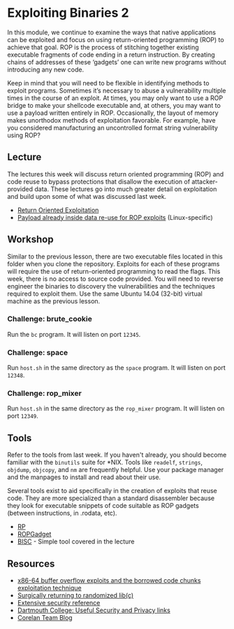 # Exploiting Binaries 2
In this module, we continue to examine the ways that native applications can be exploited and focus on using return-oriented programming (ROP) to achieve that goal. ROP is the process of stitching together existing executable fragments of code ending in a return instruction. By creating chains of addresses of these ‘gadgets’ one can write new programs without introducing any new code.

Keep in mind that you will need to be flexible in identifying methods to exploit programs. Sometimes it’s necessary to abuse a vulnerability multiple times in the course of an exploit. At times, you may only want to use a ROP bridge to make your shellcode executable and, at others, you may want to use a payload written entirely in ROP. Occasionally, the layout of memory makes unorthodox methods of exploitation favorable. For example, have you considered manufacturing an uncontrolled format string vulnerability using ROP?

## Lecture
The lectures this week will discuss return oriented programming (ROP) and code reuse to bypass protections that disallow the execution of attacker-provided data. These lectures go into much greater detail on exploitation and build upon some of what was discussed last week.

* [Return Oriented Exploitation](http://vimeo.com/54941772)
* [Payload already inside data re-use for ROP exploits](http://www.youtube.com/watch?v=GIZziAOniBE) (Linux-specific)

## Workshop
Similar to the previous lesson, there are two executable files located in this folder when you clone the repository. Exploits for each of these programs will require the use of return-oriented programming to read the flags. This week, there is no access to source code provided. You will need to reverse engineer the binaries to discovery the vulnerabilities and the techniques required to exploit them. Use the same Ubuntu 14.04 (32-bit) virtual machine as the previous lesson.

### Challenge: brute_cookie
Run the `bc` program. It will listen on port `12345`.

### Challenge: space
Run `host.sh`  in the same directory as the `space` program. It will listen on port `12348`.

### Challenge: rop_mixer
Run `host.sh` in the same directory as the `rop_mixer` program. It will listen on port `12349`.

## Tools
Refer to the tools from last week. If you haven't already, you should become familiar with the `binutils` suite for *NIX. Tools like `readelf`, `strings`, `objdump`, `objcopy`, and `nm` are frequently helpful. Use your package manager and the manpages to install and read about their use.

Several tools exist to aid specifically in the creation of exploits that reuse code. They are more specialized than a standard disassembler because they look for executable snippets of code suitable as ROP gadgets (between instructions, in .rodata, etc).

* [RP](https://github.com/0vercl0k/rp)
* [ROPGadget](https://github.com/JonathanSalwan/ROPgadget)
* [BISC](https://github.com/trailofbits/bisc/) - Simple tool covered in the lecture

## Resources
* [x86-64 buffer overflow exploits and the borrowed code chunks exploitation technique](./references/no-nx.pdf)
* [Surgically returning to randomized lib(c)](./references/acsac09.pdf)
* [Extensive security reference](https://code.google.com/p/it-sec-catalog/wiki/Exploitation)
* [Dartmouth College: Useful Security and Privacy links](http://althing.cs.dartmouth.edu/secref/resources/buffer_overflows.shtml)
* [Corelan Team Blog](https://www.corelan.be/index.php/articles/)

